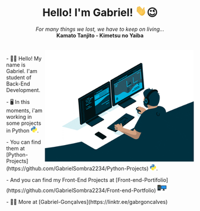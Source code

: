 <h1 align="center">
    Hello! I'm Gabriel! <img src="hi.gif" height="30px" width="30px" alt="GIF">😉
</h1>
<p align="center">
    <i>For many things we lost, we have to keep on living...</i>
    <br>
    <b>Kamato Tanjito - Kimetsu no Yaiba</b>
</p>
<br>
<img align="right" width="400px" alt="GIF" src="Coding-Work.gif">
<div align="left">
    <p>
        - 🧑‍💻 Hello! My name is Gabriel. I'am student of Back-End Development.
    </p>
    <p>
        - 🖥️ In this moments, i'am working in some projects in Python <img width="17px" src="python.png">.
    </p>
    <p>
        - You can find them at [Python-Projects](https://github.com/GabrielSombra2234/Python-Projects) <img width="17px" src="python.png">.
    </p>
    <p>
        - And you can find my Front-End Projects at [Front-end-Portifolio](https://github.com/GabrielSombra2234/Front-end-Portfolio) <img width="25px" src="pc.png">
    </p>
    <p>
        - 🧑‍💻 More at [Gabriel-Gonçalves](https://linktr.ee/gabrgoncalves)
    </p>
</div>
